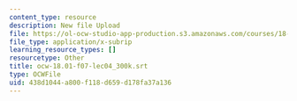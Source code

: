 ```yaml
---
content_type: resource
description: New file Upload
file: https://ol-ocw-studio-app-production.s3.amazonaws.com/courses/18-01sc-single-variable-calculus-fall-2010/438d1044a800f118d659d178fa37a136_ocw-18.01-f07-lec04_300k.srt
file_type: application/x-subrip
learning_resource_types: []
resourcetype: Other
title: ocw-18.01-f07-lec04_300k.srt
type: OCWFile
uid: 438d1044-a800-f118-d659-d178fa37a136
---
```

